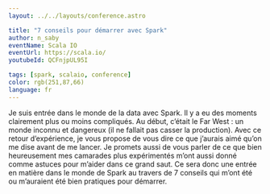 ```yaml
---
layout: ../../layouts/conference.astro

title: "7 conseils pour démarrer avec Spark"
author: n_saby
eventName: Scala IO
eventUrl: https://scala.io/
youtubeId: QCFnjpUL95I

tags: [spark, scalaio, conference]
color: rgb(251,87,66)
language: fr
---
```


Je suis entrée dans le monde de la data avec Spark. 
Il y a eu des moments clairement plus ou moins compliqués. 
Au début, c’était le Far West : un monde inconnu et dangereux (il ne fallait pas casser la production). 
Avec ce retour d’expérience, je vous propose de vous dire ce que j’aurais aimé qu’on me dise avant de me lancer. 
Je promets aussi de vous parler de ce que bien heureusement mes camarades plus expérimentés m’ont aussi donné comme astuces pour m’aider dans ce grand saut. 
Ce sera donc une entrée en matière dans le monde de Spark au travers de 7 conseils qui m’ont été ou m’auraient été bien pratiques pour démarrer.